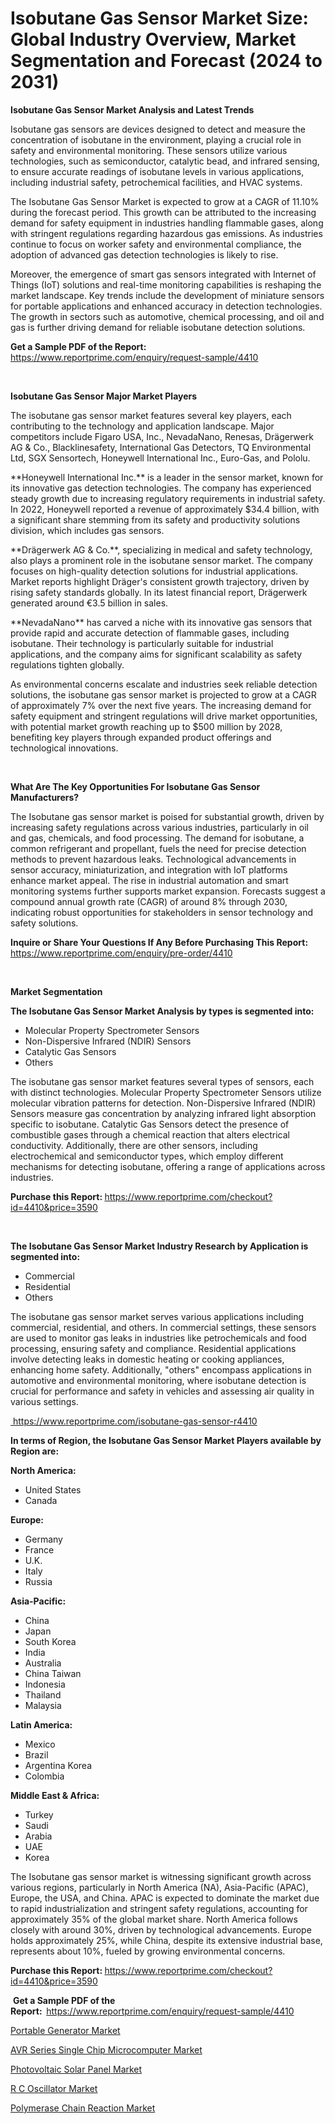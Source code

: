 <p><h1>Isobutane Gas Sensor Market Size: Global Industry Overview, Market Segmentation and Forecast (2024 to 2031)</h1></p><p><strong>Isobutane Gas Sensor Market Analysis and Latest Trends</strong></p>
<p><p>Isobutane gas sensors are devices designed to detect and measure the concentration of isobutane in the environment, playing a crucial role in safety and environmental monitoring. These sensors utilize various technologies, such as semiconductor, catalytic bead, and infrared sensing, to ensure accurate readings of isobutane levels in various applications, including industrial safety, petrochemical facilities, and HVAC systems.</p><p>The Isobutane Gas Sensor Market is expected to grow at a CAGR of 11.10% during the forecast period. This growth can be attributed to the increasing demand for safety equipment in industries handling flammable gases, along with stringent regulations regarding hazardous gas emissions. As industries continue to focus on worker safety and environmental compliance, the adoption of advanced gas detection technologies is likely to rise.</p><p>Moreover, the emergence of smart gas sensors integrated with Internet of Things (IoT) solutions and real-time monitoring capabilities is reshaping the market landscape. Key trends include the development of miniature sensors for portable applications and enhanced accuracy in detection technologies. The growth in sectors such as automotive, chemical processing, and oil and gas is further driving demand for reliable isobutane detection solutions.</p></p>
<p><strong>Get a Sample PDF of the Report:&nbsp;</strong> <a href="https://www.reportprime.com/enquiry/request-sample/4410?utm_campaign=16&utm_medium=2&utm_source=Github&utm_content=ia&utm_term=15112024&utm_id=isobutane-gas-sensor">https://www.reportprime.com/enquiry/request-sample/4410</a></p>
<p>&nbsp;</p>
<p><strong>Isobutane Gas Sensor Major Market Players</strong></p>
<p><p>The isobutane gas sensor market features several key players, each contributing to the technology and application landscape. Major competitors include Figaro USA, Inc., NevadaNano, Renesas, Drägerwerk AG & Co., Blacklinesafety, International Gas Detectors, TQ Environmental Ltd, SGX Sensortech, Honeywell International Inc., Euro-Gas, and Pololu.</p><p>**Honeywell International Inc.** is a leader in the sensor market, known for its innovative gas detection technologies. The company has experienced steady growth due to increasing regulatory requirements in industrial safety. In 2022, Honeywell reported a revenue of approximately $34.4 billion, with a significant share stemming from its safety and productivity solutions division, which includes gas sensors.</p><p>**Drägerwerk AG & Co.**, specializing in medical and safety technology, also plays a prominent role in the isobutane sensor market. The company focuses on high-quality detection solutions for industrial applications. Market reports highlight Dräger's consistent growth trajectory, driven by rising safety standards globally. In its latest financial report, Drägerwerk generated around €3.5 billion in sales.</p><p>**NevadaNano** has carved a niche with its innovative gas sensors that provide rapid and accurate detection of flammable gases, including isobutane. Their technology is particularly suitable for industrial applications, and the company aims for significant scalability as safety regulations tighten globally.</p><p>As environmental concerns escalate and industries seek reliable detection solutions, the isobutane gas sensor market is projected to grow at a CAGR of approximately 7% over the next five years. The increasing demand for safety equipment and stringent regulations will drive market opportunities, with potential market growth reaching up to $500 million by 2028, benefiting key players through expanded product offerings and technological innovations.</p></p>
<p>&nbsp;</p>
<p><strong>What Are The Key Opportunities For Isobutane Gas Sensor Manufacturers?</strong></p>
<p><p>The Isobutane gas sensor market is poised for substantial growth, driven by increasing safety regulations across various industries, particularly in oil and gas, chemicals, and food processing. The demand for isobutane, a common refrigerant and propellant, fuels the need for precise detection methods to prevent hazardous leaks. Technological advancements in sensor accuracy, miniaturization, and integration with IoT platforms enhance market appeal. The rise in industrial automation and smart monitoring systems further supports market expansion. Forecasts suggest a compound annual growth rate (CAGR) of around 8% through 2030, indicating robust opportunities for stakeholders in sensor technology and safety solutions.</p></p>
<p><strong>Inquire or Share Your Questions If Any Before Purchasing This Report:</strong> <a href="https://www.reportprime.com/enquiry/pre-order/4410?utm_campaign=16&utm_medium=2&utm_source=Github&utm_content=ia&utm_term=15112024&utm_id=isobutane-gas-sensor">https://www.reportprime.com/enquiry/pre-order/4410</a></p>
<p>&nbsp;</p>
<p><strong>Market Segmentation</strong></p>
<p><strong>The Isobutane Gas Sensor Market Analysis by types is segmented into:</strong></p>
<p><ul><li>Molecular Property Spectrometer Sensors</li><li>Non-Dispersive Infrared (NDIR) Sensors</li><li>Catalytic Gas Sensors</li><li>Others</li></ul></p>
<p><p>The isobutane gas sensor market features several types of sensors, each with distinct technologies. Molecular Property Spectrometer Sensors utilize molecular vibration patterns for detection. Non-Dispersive Infrared (NDIR) Sensors measure gas concentration by analyzing infrared light absorption specific to isobutane. Catalytic Gas Sensors detect the presence of combustible gases through a chemical reaction that alters electrical conductivity. Additionally, there are other sensors, including electrochemical and semiconductor types, which employ different mechanisms for detecting isobutane, offering a range of applications across industries.</p></p>
<p><strong>Purchase this Report:&nbsp;</strong><a href="https://www.reportprime.com/checkout?id=4410&price=3590&utm_campaign=16&utm_medium=2&utm_source=Github&utm_content=ia&utm_term=15112024&utm_id=isobutane-gas-sensor">https://www.reportprime.com/checkout?id=4410&price=3590</a></p>
<p>&nbsp;</p>
<p><strong>The Isobutane Gas Sensor Market Industry Research by Application is segmented into:</strong></p>
<p><ul><li>Commercial</li><li>Residential</li><li>Others</li></ul></p>
<p><p>The isobutane gas sensor market serves various applications including commercial, residential, and others. In commercial settings, these sensors are used to monitor gas leaks in industries like petrochemicals and food processing, ensuring safety and compliance. Residential applications involve detecting leaks in domestic heating or cooking appliances, enhancing home safety. Additionally, "others" encompass applications in automotive and environmental monitoring, where isobutane detection is crucial for performance and safety in vehicles and assessing air quality in various settings.</p></p>
<p><a href="https://www.reportprime.com/isobutane-gas-sensor-r4410?utm_campaign=16&utm_medium=2&utm_source=Github&utm_content=ia&utm_term=15112024&utm_id=isobutane-gas-sensor">&nbsp;https://www.reportprime.com/isobutane-gas-sensor-r4410</a></p>
<p><strong>In terms of Region, the Isobutane Gas Sensor Market Players available by Region are:</strong></p>
<p>
    <p> <strong> North America: </strong>
        <ul>
            <li>United States</li>
            <li>Canada</li>
        </ul>
        </p> 
    <p> <strong> Europe: </strong>
        <ul>
            <li>Germany</li>
            <li>France</li>
            <li>U.K.</li>
            <li>Italy</li>
            <li>Russia</li>
        </ul>
        </p> 
    <p> <strong> Asia-Pacific: </strong>
        <ul>
            <li>China</li>
            <li>Japan</li>
            <li>South Korea</li>
            <li>India</li>
            <li>Australia</li>
            <li>China Taiwan</li>
            <li>Indonesia</li>
            <li>Thailand</li>
            <li>Malaysia</li>
        </ul>
        </p> 
    <p> <strong> Latin America: </strong>
        <ul>
            <li>Mexico</li>
            <li>Brazil</li>
            <li>Argentina Korea</li>
            <li>Colombia</li>
        </ul>
        </p> 
    <p> <strong> Middle East & Africa: </strong>
        <ul>
            <li>Turkey</li>
            <li>Saudi</li>
            <li>Arabia</li>
            <li>UAE</li>
            <li>Korea</li>
        </ul>
    </p>
    </p>
<p><p>The Isobutane gas sensor market is witnessing significant growth across various regions, particularly in North America (NA), Asia-Pacific (APAC), Europe, the USA, and China. APAC is expected to dominate the market due to rapid industrialization and stringent safety regulations, accounting for approximately 35% of the global market share. North America follows closely with around 30%, driven by technological advancements. Europe holds approximately 25%, while China, despite its extensive industrial base, represents about 10%, fueled by growing environmental concerns.</p></p>
<p><strong>Purchase this Report: </strong><a href="https://www.reportprime.com/checkout?id=4410&price=3590&utm_campaign=16&utm_medium=2&utm_source=Github&utm_content=ia&utm_term=15112024&utm_id=isobutane-gas-sensor">https://www.reportprime.com/checkout?id=4410&price=3590</a></p>
<p>&nbsp;<strong>Get a Sample PDF of the Report:&nbsp;&nbsp;</strong><a href="https://www.reportprime.com/enquiry/request-sample/4410?utm_campaign=16&utm_medium=2&utm_source=Github&utm_content=ia&utm_term=15112024&utm_id=isobutane-gas-sensor">https://www.reportprime.com/enquiry/request-sample/4410</a></p>
<p><strong></strong></p>
<p><p><a href="https://www.linkedin.com/pulse/investing-portable-generator-market-trends-leading-products-uqjwf?utm_campaign=16&utm_medium=2&utm_source=Github&utm_content=ia&utm_term=15112024&utm_id=isobutane-gas-sensor">Portable Generator Market</a></p><p><a href="https://github.com/JosephineMcguire65/Market-Research-Report-List-1/blob/main/avr-series-single-chip-microcomputer-market.md?utm_campaign=16&utm_medium=2&utm_source=Github&utm_content=ia&utm_term=15112024&utm_id=isobutane-gas-sensor">AVR Series Single Chip Microcomputer Market</a></p><p><a href="https://www.linkedin.com/pulse/evaluating-photovoltaic-solar-panel-market-trends-growth-opportunities-fkrdf?utm_campaign=16&utm_medium=2&utm_source=Github&utm_content=ia&utm_term=15112024&utm_id=isobutane-gas-sensor">Photovoltaic Solar Panel Market</a></p><p><a href="https://github.com/YashRP12/Market-Research-Report-List-6/blob/main/r-c-oscillator-market.md?utm_campaign=16&utm_medium=2&utm_source=Github&utm_content=ia&utm_term=15112024&utm_id=isobutane-gas-sensor">R C Oscillator Market</a></p><p><a href="https://issuu.com/reportprime-2/docs/polymerase-chain-reaction-market-si_4888483e640e90?utm_campaign=16&utm_medium=2&utm_source=Github&utm_content=ia&utm_term=15112024&utm_id=isobutane-gas-sensor">Polymerase Chain Reaction Market</a></p></p>
